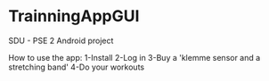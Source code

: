 TrainningAppGUI
===============

SDU - PSE 2 Android project

How to use the app:
1-Install
2-Log in
3-Buy a 'klemme sensor and a stretching band'
4-Do your workouts
